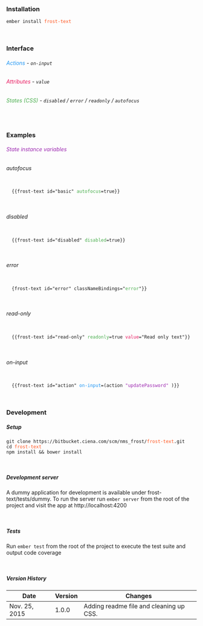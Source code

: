 ### Installation
<pre><code>ember install <font color='#FF5722'>frost-text</font></code></pre>

<br>

### Interface
###### <font color='#2196f3'>Actions</font> - `on-input`
###### <font color='#E91E63'>Attributes</font> - `value`  
###### <font color='#4CAF50'>States (CSS)</font> - `disabled` / `error` / `readonly` / `autofocus`


<br>

### Examples
###### <font color='#9C27B0'>State instance variables</font>

###### autofocus
<pre><code>
  {{frost-text id="basic" <font color='#4CAF50'>autofocus</font>=true}}
</code></pre>

<br>

###### disabled
<pre><code>
  {{frost-text id="disabled" <font color='#4CAF50'>disabled</font>=true}}
</code></pre>

<br>

###### error
<pre><code>
  {frost-text id="error" classNameBindings="<font color='#4CAF50'>error</font>"}}
</code></pre>

<br>

###### read-only
<pre><code>
  {{frost-text id="read-only" <font color='#4CAF50'>readonly</font>=true <font color='#E91E63'>value</font>="Read only text"}}
</code></pre>

<br>

###### on-input
<pre><code>
  {{frost-text id="action" <font color='#2196f3'>on-input</font>=(action <font color='#9C27B0'>"updatePassword"</font> )}}
</code></pre>

<br>

### Development

##### Setup
<pre><code>git clone https://bitbucket.ciena.com/scm/nms_frost/<font color='#FF5722'>frost-text</font>.git
cd <font color='#FF5722'>frost-text</font>
npm install && bower install
</code></pre>

<br>

##### Development server
A dummy application for development is available under frost-text/tests/dummy.
To run the server run `ember server` from the root of the project and visit the app at http://localhost:4200

<br>

##### Tests
Run `ember test` from the root of the project to execute the test suite and output code coverage

<br>

##### Version History
|Date             |Version   |Changes                                        |
|-----------------|----------|-----------------------------------------------|
|Nov. 25, 2015    |1.0.0     |Adding readme file and cleaning up CSS.        |
